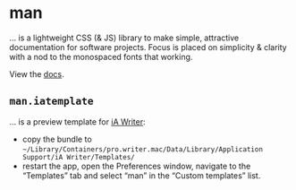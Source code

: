 # man

… is a lightweight CSS (& JS) library to make simple, attractive documentation for software projects. Focus is placed on simplicity & clarity with a nod to the monospaced fonts that  working.

View the [docs](http://davidfmiller.github.io/man).

## `man.iatemplate`

… is a preview template for [iA Writer](https://www.ia.net/writer):

* copy the bundle to `~/Library/Containers/pro.writer.mac/Data/Library/Application Support/iA Writer/Templates/`
* restart the app, open the Preferences window, navigate to the “Templates” tab and select “man” in the “Custom templates” list.
